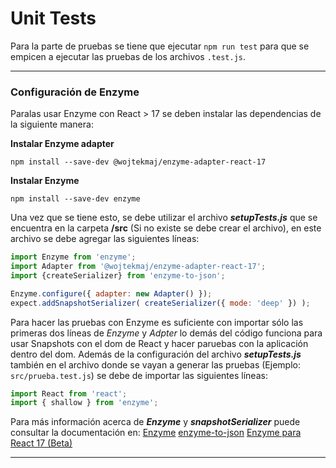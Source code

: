 # Unit Tests
Para la parte de pruebas se tiene que ejecutar `npm run test` para que se empicen a ejecutar las pruebas de los archivos `.test.js`.
___________

### Configuración de Enzyme

Paralas usar Enzyme con React > 17 se deben instalar las dependencias de la siguiente manera:

__Instalar Enzyme adapter__

`npm install --save-dev @wojtekmaj/enzyme-adapter-react-17`

__Instalar Enzyme__

`npm install --save-dev enzyme`

Una vez que se tiene esto, se debe utilizar el archivo __*setupTests.js*__ que se encuentra en la carpeta __/src__ (Si no existe se debe crear el archivo), en este archivo se debe agregar las siguientes líneas:

```js
import Enzyme from 'enzyme';
import Adapter from '@wojtekmaj/enzyme-adapter-react-17';
import {createSerializer} from 'enzyme-to-json';

Enzyme.configure({ adapter: new Adapter() });
expect.addSnapshotSerializer( createSerializer({ mode: 'deep' }) );
```

Para hacer las pruebas con Enzyme es suficiente con importar sólo las primeras dos líneas de _Enzyme_ y _Adpter_ lo demás del código funciona para usar Snapshots con el dom de React y hacer paruebas con la aplicación dentro del dom. Además de la configuración del archivo __*setupTests.js*__ también en el archivo donde se vayan a generar las pruebas (Ejemplo: `src/prueba.test.js`) se debe de importar las siguientes líneas:

```js
import React from 'react';
import { shallow } from 'enzyme';
```

Para más información acerca de __*Enzyme*__ y __*snapshotSerializer*__ puede consultar la documentación en:
[Enzyme](https://enzymejs.github.io/enzyme/)
[enzyme-to-json](https://www.npmjs.com/package/enzyme-to-json)
[Enzyme para React 17 (Beta)](https://github.com/wojtekmaj/enzyme-adapter-react-17)
_____